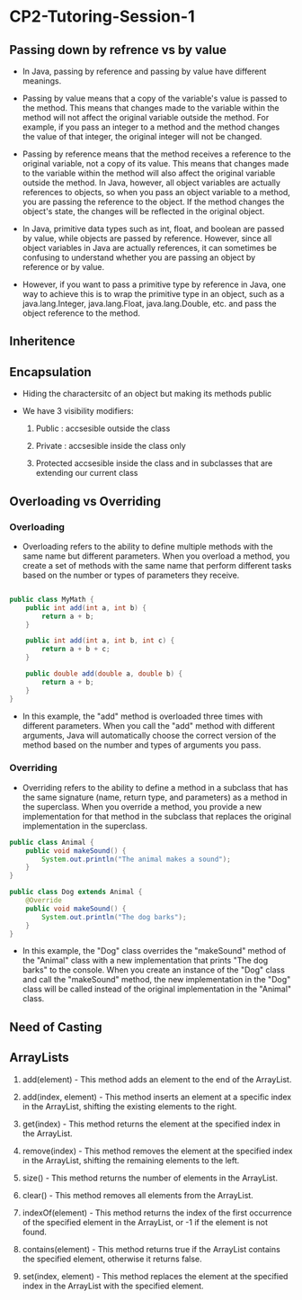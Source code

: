 # CP2-Tutoring-Session-1


## Passing down by refrence vs by value

- In Java, passing by reference and passing by value have different meanings.

- Passing by value means that a copy of the variable's value is passed to the method. This means that changes made to the variable within the method will not affect the original variable outside the method. For example, if you pass an integer to a method and the method changes the value of that integer, the original integer will not be changed.

- Passing by reference means that the method receives a reference to the original variable, not a copy of its value. This means that changes made to the variable within the method will also affect the original variable outside the method. In Java, however, all object variables are actually references to objects, so when you pass an object variable to a method, you are passing the reference to the object. If the method changes the object's state, the changes will be reflected in the original object.

- In Java, primitive data types such as int, float, and boolean are passed by value, while objects are passed by reference. However, since all object variables in Java are actually references, it can sometimes be confusing to understand whether you are passing an object by reference or by value.

- However, if you want to pass a primitive type by reference in Java, one way to achieve this is to wrap the primitive type in an object, such as a java.lang.Integer, java.lang.Float, java.lang.Double, etc. and pass the object reference to the method.


## Inheritence



## Encapsulation

- Hiding the charactersitc of an object but making its methods public

- We have 3 visibility modifiers:

  1. Public : accsesible outside the class
  
  2. Private : accsesible inside the class only
  
  3. Protected accsesible inside the class and in subclasses that are extending our current class


## Overloading vs Overriding

### Overloading

- Overloading refers to the ability to define multiple methods with the same name but different parameters. When you overload a method, you create a set of methods with the same name that perform different tasks based on the number or types of parameters they receive.


```java

public class MyMath {
    public int add(int a, int b) {
        return a + b;
    }

    public int add(int a, int b, int c) {
        return a + b + c;
    }

    public double add(double a, double b) {
        return a + b;
    }
}

```

- In this example, the "add" method is overloaded three times with different parameters. When you call the "add" method with different arguments, Java will automatically choose the correct version of the method based on the number and types of arguments you pass.


### Overriding

- Overriding refers to the ability to define a method in a subclass that has the same signature (name, return type, and parameters) as a method in the superclass. When you override a method, you provide a new implementation for that method in the subclass that replaces the original implementation in the superclass.

```java
public class Animal {
    public void makeSound() {
        System.out.println("The animal makes a sound");
    }
}

public class Dog extends Animal {
    @Override
    public void makeSound() {
        System.out.println("The dog barks");
    }
}

```

- In this example, the "Dog" class overrides the "makeSound" method of the "Animal" class with a new implementation that prints "The dog barks" to the console. When you create an instance of the "Dog" class and call the "makeSound" method, the new implementation in the "Dog" class will be called instead of the original implementation in the "Animal" class.

## Need of Casting



## ArrayLists

1. add(element) - This method adds an element to the end of the ArrayList.

2. add(index, element) - This method inserts an element at a specific index in the ArrayList, shifting the existing elements to the right.

3. get(index) - This method returns the element at the specified index in the ArrayList.

4. remove(index) - This method removes the element at the specified index in the ArrayList, shifting the remaining elements to the left.

5. size() - This method returns the number of elements in the ArrayList.

6. clear() - This method removes all elements from the ArrayList.

7. indexOf(element) - This method returns the index of the first occurrence of the specified element in the ArrayList, or -1 if the element is not found.

8. contains(element) - This method returns true if the ArrayList contains the specified element, otherwise it returns false.

9. set(index, element) - This method replaces the element at the specified index in the ArrayList with the specified element.

